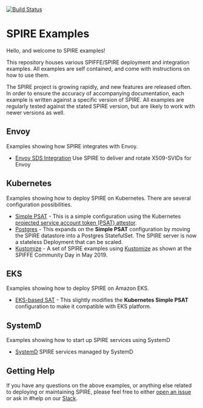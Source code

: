 [![Build Status](https://github.com/spiffe/spire-examples/actions/workflows/pr_build.yaml/badge.svg)](https://github.com/spiffe/spire-examples/actions/workflows/pr_build.yaml)

# SPIRE Examples

Hello, and welcome to SPIRE examples!

This repository houses various SPIFFE/SPIRE deployment and integration examples. All examples are self contained, and come with instructions on how to use them.

The SPIRE project is growing rapidly, and new features are released often. In order to ensure the accuracy of accompanying documentation, each example is written against a specific version of SPIRE. All examples are regularly tested against the stated SPIRE version, but are likely to work with newer versions as well.

## Envoy

Examples showing how SPIRE integrates with Envoy.

* [Envoy SDS Integration](examples/envoy) Use SPIRE to deliver and rotate X509-SVIDs for Envoy

## Kubernetes

Examples showing how to deploy SPIRE on Kubernetes. There are several configuration possibilities.

+ [Simple PSAT](examples/k8s/simple_psat) - This is a simple configuration using the
  Kubernetes
  [projected service account token (PSAT) attestor](https://github.com/spiffe/spire/blob/main/doc/plugin_server_nodeattestor_k8s_psat.md).
+ [Postgres](examples/k8s/postgres) - This expands on the **Simple PSAT** configuration by
  moving the SPIRE datastore into a Postgres StatefulSet. The SPIRE server is
  now a stateless Deployment that can be scaled.
+ [Kustomize](examples/k8s/k7e) - A set of SPIRE examples using [Kustomize](https://kustomize.io/)
  as shown at the SPIFFE Community Day in May 2019.

## EKS

Examples showing how to deploy SPIRE on Amazon EKS.

+ [EKS-based SAT](examples/k8s/eks_psat) - This slightly modifies the **Kubernetes Simple PSAT** configuration to
  make it compatible with EKS platform.

## SystemD

Examples showing how to start up SPIRE services using SystemD

* [SystemD](examples/systemd) SPIRE services managed by SystemD

## Getting Help

If you have any questions on the above examples, or anything else related to deploying or maintaining SPIRE, please feel free to either [open an issue](https://github.com/spiffe/spire-examples/issues/new) or ask in #help on our [Slack](https://slack.spiffe.io/).
